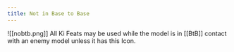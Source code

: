 ```yaml
---
title: Not in Base to Base
---
```

![[nobtb.png]]  All Ki Feats may be used while the model is in [[BtB]] contact with an enemy model unless it has this Icon.